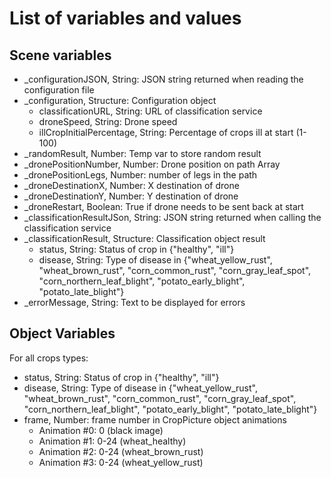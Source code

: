 # List of variables and values

## Scene variables

* _configurationJSON, String: JSON string returned when reading the configuration file
* _configuration, Structure: Configuration object
  * classificationURL, String: URL of classification service
  * droneSpeed, String: Drone speed
  * illCropInitialPercentage, String: Percentage of crops ill at start (1-100)
* _randomResult, Number: Temp var to store random result
* _dronePositionNumber, Number: Drone position on path Array
* _dronePositionLegs, Number: number of legs in the path
* _droneDestinationX, Number: X destination of drone
* _droneDestinationY, Number: Y destination of drone
* _droneRestart, Boolean: True if drone needs to be sent back at start
* _classificationResultJSon, String: JSON string returned when calling the classification service
* _classificationResult, Structure: Classification object result
  * status, String: Status of crop in {"healthy", "ill"}
  * disease, String: Type of disease in {"wheat_yellow_rust", "wheat_brown_rust", "corn_common_rust", "corn_gray_leaf_spot", "corn_northern_leaf_blight", "potato_early_blight", "potato_late_blight"}
* _errorMessage, String: Text to be displayed for errors

## Object Variables

For all crops types:

* status, String: Status of crop in {"healthy", "ill"}
* disease, String: Type of disease in {"wheat_yellow_rust", "wheat_brown_rust", "corn_common_rust", "corn_gray_leaf_spot", "corn_northern_leaf_blight", "potato_early_blight", "potato_late_blight"}
* frame, Number: frame number in CropPicture object animations
  * Animation #0: 0 (black image)
  * Animation #1: 0-24 (wheat_healthy)
  * Animation #2: 0-24 (wheat_brown_rust)
  * Animation #3: 0-24 (wheat_yellow_rust)
